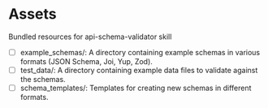 # Assets

Bundled resources for api-schema-validator skill

- [ ] example_schemas/: A directory containing example schemas in various formats (JSON Schema, Joi, Yup, Zod).
- [ ] test_data/: A directory containing example data files to validate against the schemas.
- [ ] schema_templates/: Templates for creating new schemas in different formats.

